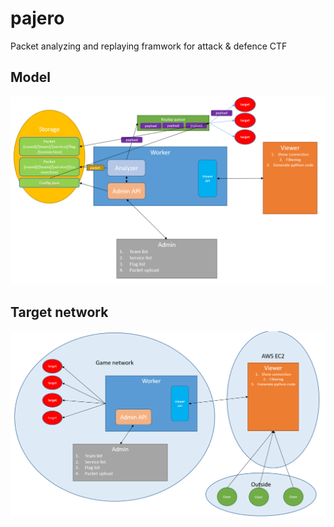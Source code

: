 # pajero
Packet analyzing and replaying framwork for attack &amp; defence CTF
## Model
![model](https://github.com/GNUp/pajero/blob/master/model.png)
## Target network
![network](https://github.com/GNUp/pajero/blob/master/network.png)
